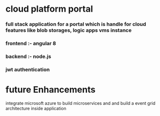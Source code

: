 # cloud platform portal

### full stack application for a portal which is handle for cloud features like blob storages, logic apps vms instance

### frontend :- angular 8
### backend :- node.js
### jwt authentication 

# future Enhancements

integrate microsoft azure to build microservices and and build a event grid architecture inside application
